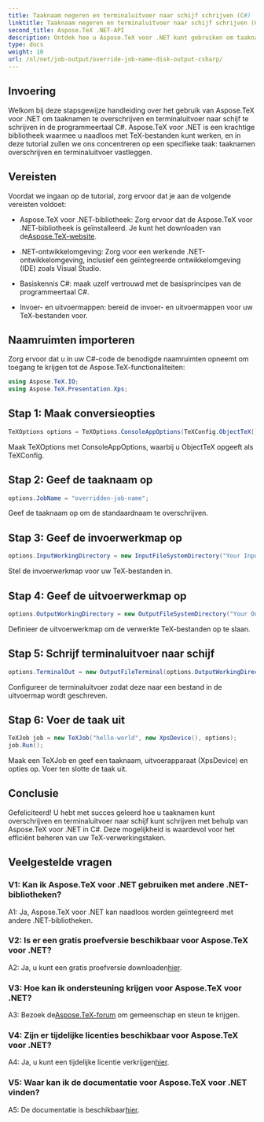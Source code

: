 ```yaml
---
title: Taaknaam negeren en terminaluitvoer naar schijf schrijven (C#)
linktitle: Taaknaam negeren en terminaluitvoer naar schijf schrijven (C#)
second_title: Aspose.TeX .NET-API
description: Ontdek hoe u Aspose.TeX voor .NET kunt gebruiken om taaknamen te overschrijven en terminaluitvoer vast te leggen. Volg onze uitgebreide gids voor naadloos TeX-bestandsbeheer.
type: docs
weight: 10
url: /nl/net/job-output/override-job-name-disk-output-csharp/
---
```

## Invoering

Welkom bij deze stapsgewijze handleiding over het gebruik van Aspose.TeX voor .NET om taaknamen te overschrijven en terminaluitvoer naar schijf te schrijven in de programmeertaal C#. Aspose.TeX voor .NET is een krachtige bibliotheek waarmee u naadloos met TeX-bestanden kunt werken, en in deze tutorial zullen we ons concentreren op een specifieke taak: taaknamen overschrijven en terminaluitvoer vastleggen.

## Vereisten

Voordat we ingaan op de tutorial, zorg ervoor dat je aan de volgende vereisten voldoet:

-  Aspose.TeX voor .NET-bibliotheek: Zorg ervoor dat de Aspose.TeX voor .NET-bibliotheek is geïnstalleerd. Je kunt het downloaden van de[Aspose.TeX-website](https://releases.aspose.com/tex/net/).

- .NET-ontwikkelomgeving: Zorg voor een werkende .NET-ontwikkelomgeving, inclusief een geïntegreerde ontwikkelomgeving (IDE) zoals Visual Studio.

- Basiskennis C#: maak uzelf vertrouwd met de basisprincipes van de programmeertaal C#.

- Invoer- en uitvoermappen: bereid de invoer- en uitvoermappen voor uw TeX-bestanden voor.

## Naamruimten importeren

Zorg ervoor dat u in uw C#-code de benodigde naamruimten opneemt om toegang te krijgen tot de Aspose.TeX-functionaliteiten:

```csharp
using Aspose.TeX.IO;
using Aspose.TeX.Presentation.Xps;
```

## Stap 1: Maak conversieopties

```csharp
TeXOptions options = TeXOptions.ConsoleAppOptions(TeXConfig.ObjectTeX());
```

Maak TeXOptions met ConsoleAppOptions, waarbij u ObjectTeX opgeeft als TeXConfig.

## Stap 2: Geef de taaknaam op

```csharp
options.JobName = "overridden-job-name";
```

Geef de taaknaam op om de standaardnaam te overschrijven.

## Stap 3: Geef de invoerwerkmap op

```csharp
options.InputWorkingDirectory = new InputFileSystemDirectory("Your Input Directory");
```

Stel de invoerwerkmap voor uw TeX-bestanden in.

## Stap 4: Geef de uitvoerwerkmap op

```csharp
options.OutputWorkingDirectory = new OutputFileSystemDirectory("Your Output Directory");
```

Definieer de uitvoerwerkmap om de verwerkte TeX-bestanden op te slaan.

## Stap 5: Schrijf terminaluitvoer naar schijf

```csharp
options.TerminalOut = new OutputFileTerminal(options.OutputWorkingDirectory);
```

Configureer de terminaluitvoer zodat deze naar een bestand in de uitvoermap wordt geschreven.

## Stap 6: Voer de taak uit

```csharp
TeXJob job = new TeXJob("hello-world", new XpsDevice(), options);
job.Run();
```

Maak een TeXJob en geef een taaknaam, uitvoerapparaat (XpsDevice) en opties op. Voer ten slotte de taak uit.

## Conclusie

Gefeliciteerd! U hebt met succes geleerd hoe u taaknamen kunt overschrijven en terminaluitvoer naar schijf kunt schrijven met behulp van Aspose.TeX voor .NET in C#. Deze mogelijkheid is waardevol voor het efficiënt beheren van uw TeX-verwerkingstaken.

## Veelgestelde vragen

### V1: Kan ik Aspose.TeX voor .NET gebruiken met andere .NET-bibliotheken?

A1: Ja, Aspose.TeX voor .NET kan naadloos worden geïntegreerd met andere .NET-bibliotheken.

### V2: Is er een gratis proefversie beschikbaar voor Aspose.TeX voor .NET?

 A2: Ja, u kunt een gratis proefversie downloaden[hier](https://releases.aspose.com/).

### V3: Hoe kan ik ondersteuning krijgen voor Aspose.TeX voor .NET?

 A3: Bezoek de[Aspose.TeX-forum](https://forum.aspose.com/c/tex/47) om gemeenschap en steun te krijgen.

### V4: Zijn er tijdelijke licenties beschikbaar voor Aspose.TeX voor .NET?

 A4: Ja, u kunt een tijdelijke licentie verkrijgen[hier](https://purchase.aspose.com/temporary-license/).

### V5: Waar kan ik de documentatie voor Aspose.TeX voor .NET vinden?

 A5: De documentatie is beschikbaar[hier](https://reference.aspose.com/tex/net/).